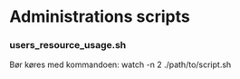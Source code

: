 # Administrations scripts

### users_resource_usage.sh
Bør køres med kommandoen: watch -n 2 ./path/to/script.sh
